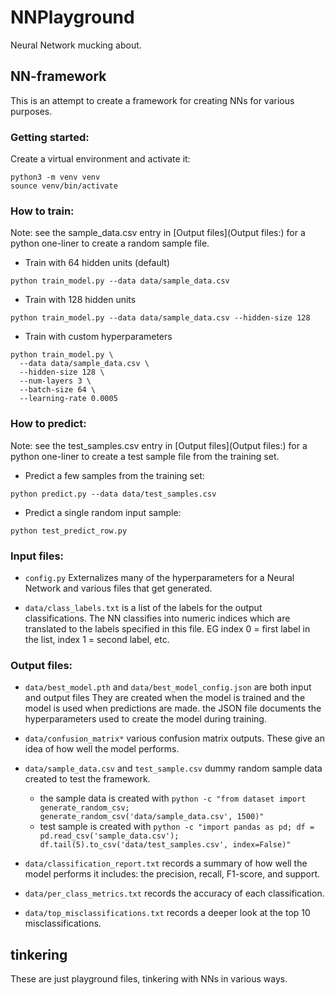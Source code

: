 # NNPlayground
Neural Network mucking about.

## NN-framework

This is an attempt to create a framework for creating NNs for various purposes.

### Getting started:

Create a virtual environment and activate it:

```
python3 -m venv venv
sounce venv/bin/activate
```

### How to train:

Note: see the sample_data.csv entry in [Output files](Output files:) for a python one-liner to create a random sample file.

- Train with 64 hidden units (default)

```
python train_model.py --data data/sample_data.csv
```

- Train with 128 hidden units

```
python train_model.py --data data/sample_data.csv --hidden-size 128
```

- Train with custom hyperparameters

```
python train_model.py \
  --data data/sample_data.csv \
  --hidden-size 128 \
  --num-layers 3 \
  --batch-size 64 \
  --learning-rate 0.0005
  ```

### How to predict:

Note: see the test_samples.csv entry in [Output files](Output files:) for a python one-liner to create a test sample file from the training set.


- Predict a few samples from the training set:

```
python predict.py --data data/test_samples.csv
```

- Predict a single random input sample:

```
python test_predict_row.py
```

### Input files:

- `config.py`
    Externalizes many of the hyperparameters for a Neural Network and various
    files that get generated.

- `data/class_labels.txt` is a list of the labels for the output classifications.
    The NN classifies into numeric indices which are translated to the labels
    specified in this file. EG index 0 = first label in the list, index 1 = second label, etc.

### Output files:

- `data/best_model.pth` and `data/best_model_config.json` are both input and output files
    They are created when the model is trained and the model is used when predictions are made.
    the JSON file documents the hyperparameters used to create the model during training.

- `data/confusion_matrix*` various confusion matrix outputs. These give an idea of how
    well the model performs.

- `data/sample_data.csv` and `test_sample.csv` dummy random sample data created to test
    the framework.
    - the sample data is created with `python -c "from dataset import generate_random_csv; generate_random_csv('data/sample_data.csv', 1500)"`
    - test sample is created with `python -c "import pandas as pd; df = pd.read_csv('sample_data.csv'); df.tail(5).to_csv('data/test_samples.csv', index=False)"`

- `data/classification_report.txt` records a summary of how well the model performs it includes: the precision, recall, F1-score, and support.

- `data/per_class_metrics.txt` records the accuracy of each classification.

- `data/top_misclassifications.txt` records a deeper look at the top 10 misclassifications.

## tinkering

These are just playground files, tinkering with NNs in various ways.


